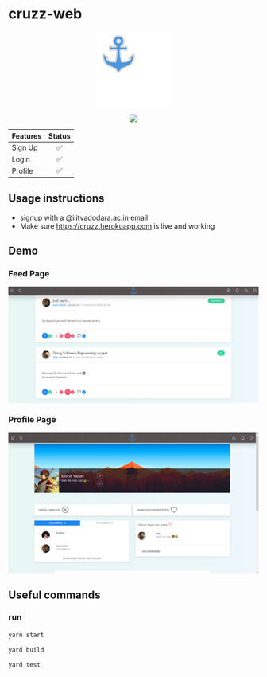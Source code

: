 # cruzz-web
<p align='center'> <img src="src/static/img/index3.svg" align="center" width="150"></p>

<p align="center">
<img src="https://travis-ci.org/mohitkyadav/cruzz-web.svg?branch=master" align="center">



| Features      | Status        |
| ------------- |:-------------:|
| Sign Up      | :white_check_mark: |
| Login      | :white_check_mark: |
| Profile | :white_check_mark: |

## Usage instructions
* signup with a @iiitvadodara.ac.in email
* Make sure https://cruzz.herokuapp.com is live and working



## Demo
### Feed Page

<img src="demo/Feed.png" alt="feed page" align="center">

### Profile Page

<img src="demo/Profile.png" alt="feed page" align="center">

## Useful commands

### run
```
yarn start
```
```
yard build
```
```
yard test
```